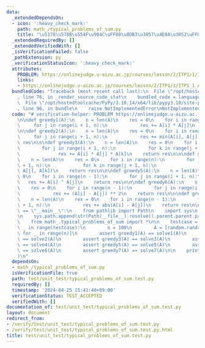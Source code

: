 ```yaml
---
data:
  _extendedDependsOn:
  - icon: ':heavy_check_mark:'
    path: math_/typical_problems_of_sum.py
    title: "\u5178\u578B\u554F\u984C\uFF08\u8DB3\u3057\u4E0A\u3052\uFF09"
  _extendedRequiredBy: []
  _extendedVerifiedWith: []
  _isVerificationFailed: false
  _pathExtension: py
  _verificationStatusIcon: ':heavy_check_mark:'
  attributes:
    PROBLEM: https://onlinejudge.u-aizu.ac.jp/courses/lesson/2/ITP1/1/ITP1_1_A
    links:
    - https://onlinejudge.u-aizu.ac.jp/courses/lesson/2/ITP1/1/ITP1_1_A
  bundledCode: "Traceback (most recent call last):\n  File \"/opt/hostedtoolcache/PyPy/3.10.14/x64/lib/pypy3.10/site-packages/onlinejudge_verify/documentation/build.py\"\
    , line 76, in _render_source_code_stat\n    bundled_code = language.bundle(\n\
    \  File \"/opt/hostedtoolcache/PyPy/3.10.14/x64/lib/pypy3.10/site-packages/onlinejudge_verify/languages/python.py\"\
    , line 96, in bundle\n    raise NotImplementedError\nNotImplementedError\n"
  code: "# verification-helper: PROBLEM https://onlinejudge.u-aizu.ac.jp/courses/lesson/2/ITP1/1/ITP1_1_A\n\
    \n\ndef greedy1(A):\n    n = len(A)\n    res = 0\n    for i in range(n):\n   \
    \     for j in range(i + 1, n):\n            res += A[i] * A[j]\n    return res\n\
    \n\ndef greedy2(A):\n    n = len(A)\n    res = 0\n    for i in range(n):\n   \
    \     for j in range(i + 1, n):\n            res += min(A[i], A[j])\n    return\
    \ res\n\n\ndef greedy3(A):\n    n = len(A)\n    res = 0\n    for i in range(n):\n\
    \        for j in range(i + 1, n):\n            for k in range(j + 1, n):\n  \
    \              res += A[i] * A[j] * A[k]\n    return res\n\n\ndef greedy4(A):\n\
    \    n = len(A)\n    res = 0\n    for i in range(n):\n        for j in range(i\
    \ + 1, n):\n            for k in range(j + 1, n):\n                res += min(A[i],\
    \ A[j], A[k])\n    return res\n\n\ndef greedy5(A):\n    n = len(A)\n    res =\
    \ 0\n    for i in range(n - 1):\n        for j in range(i + 1, n):\n         \
    \   res += A[i] ^ A[j]\n    return res\n\n\ndef greedy6(A):\n    n = len(A)\n\
    \    res = 0\n    for i in range(n - 1):\n        for j in range(i + 1, n):\n\
    \            res += (A[i] - A[j]) ** 2\n    return res\n\n\ndef greedy7(A):\n\
    \    n = len(A)\n    res = 0\n    for i in range(n - 1):\n        for j in range(i\
    \ + 1, n):\n            res += abs(A[i] - A[j])\n    return res\n\n\nif __name__\
    \ == \"__main__\":\n    from pathlib import Path\n    import sys\n    import random\n\
    \n    sys.path.append(str(Path(__file__).resolve().parent.parent.parent))\n\n\
    \    from math_.typical_problems_of_sum import *\n\n    testcase = 10\n    for\
    \ _ in range(testcase):\n        n = 100\n        A = [random.randrange(1, 10**9)\
    \ for _ in range(n)]\n        assert greedy1(A) == solve1(A)\n        assert greedy2(A)\
    \ == solve2(A)\n        assert greedy3(A) == solve3(A)\n        assert greedy4(A)\
    \ == solve4(A)\n        assert greedy5(A) == solve5(A)\n        assert greedy6(A)\
    \ == solve6(A)\n        assert greedy7(A) == solve7(A)\n\n    print(\"Hello World\"\
    )\n"
  dependsOn:
  - math_/typical_problems_of_sum.py
  isVerificationFile: true
  path: test/unit_test/typical_problems_of_sum.test.py
  requiredBy: []
  timestamp: '2024-04-25 15:41:40+09:00'
  verificationStatus: TEST_ACCEPTED
  verifiedWith: []
documentation_of: test/unit_test/typical_problems_of_sum.test.py
layout: document
redirect_from:
- /verify/test/unit_test/typical_problems_of_sum.test.py
- /verify/test/unit_test/typical_problems_of_sum.test.py.html
title: test/unit_test/typical_problems_of_sum.test.py
---
```

